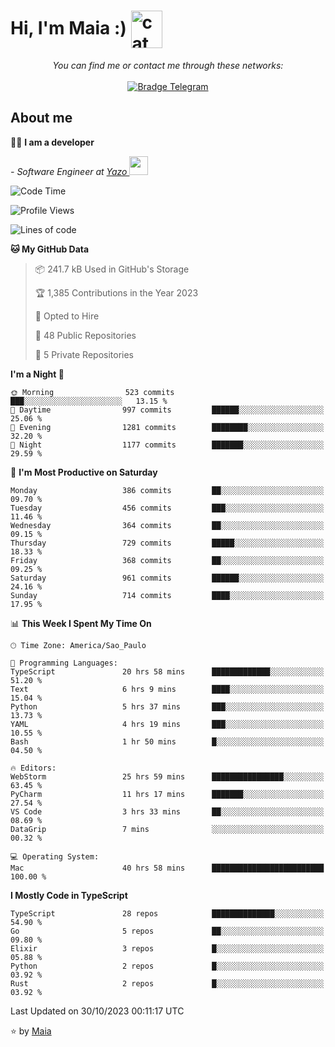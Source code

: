 <h1 align="left">Hi, I'm Maia :) 
<img src="https://emojis.slackmojis.com/emojis/images/1643509834/36299/black-cat.gif?1643509834" width="50" height="60" align="center"  alt="cat"/>
</h1>

<p align="center">
    <i>You can find me or contact me through these networks:</i>
    <br/><br/>
    <a href="https://t.me/mrootx" target="_blank">
        <img src="https://img.shields.io/badge/-Telegram-2CA5E0?logo=telegram&style=flat&logoColor=white" alt="Bradge Telegram" />
    </a>
</p>

## About me

:technologist: <strong>I am a developer</strong> <br>

<p><em> - Software Engineer at <a href="[https://pdasolucoes.com.br](https://yazo.com.br/)">Yazo
</a><img src="https://media.giphy.com/media/WUlplcMpOCEmTGBtBW/giphy.gif" width="30"> 
</em></p>

<!--START_SECTION:waka-->
![Code Time](http://img.shields.io/badge/Code%20Time-3%2C373%20hrs%2022%20mins-blue)

![Profile Views](http://img.shields.io/badge/Profile%20Views-105-blue)

![Lines of code](https://img.shields.io/badge/From%20Hello%20World%20I%27ve%20Written-990.7%20thousand%20lines%20of%20code-blue)

**🐱 My GitHub Data** 

> 📦 241.7 kB Used in GitHub's Storage 
 > 
> 🏆 1,385 Contributions in the Year 2023
 > 
> 💼 Opted to Hire
 > 
> 📜 48 Public Repositories 
 > 
> 🔑 5 Private Repositories 
 > 
**I'm a Night 🦉** 

```text
🌞 Morning                523 commits         ███░░░░░░░░░░░░░░░░░░░░░░   13.15 % 
🌆 Daytime                997 commits         ██████░░░░░░░░░░░░░░░░░░░   25.06 % 
🌃 Evening                1281 commits        ████████░░░░░░░░░░░░░░░░░   32.20 % 
🌙 Night                  1177 commits        ███████░░░░░░░░░░░░░░░░░░   29.59 % 
```
📅 **I'm Most Productive on Saturday** 

```text
Monday                   386 commits         ██░░░░░░░░░░░░░░░░░░░░░░░   09.70 % 
Tuesday                  456 commits         ███░░░░░░░░░░░░░░░░░░░░░░   11.46 % 
Wednesday                364 commits         ██░░░░░░░░░░░░░░░░░░░░░░░   09.15 % 
Thursday                 729 commits         █████░░░░░░░░░░░░░░░░░░░░   18.33 % 
Friday                   368 commits         ██░░░░░░░░░░░░░░░░░░░░░░░   09.25 % 
Saturday                 961 commits         ██████░░░░░░░░░░░░░░░░░░░   24.16 % 
Sunday                   714 commits         ████░░░░░░░░░░░░░░░░░░░░░   17.95 % 
```


📊 **This Week I Spent My Time On** 

```text
🕑︎ Time Zone: America/Sao_Paulo

💬 Programming Languages: 
TypeScript               20 hrs 58 mins      █████████████░░░░░░░░░░░░   51.20 % 
Text                     6 hrs 9 mins        ████░░░░░░░░░░░░░░░░░░░░░   15.04 % 
Python                   5 hrs 37 mins       ███░░░░░░░░░░░░░░░░░░░░░░   13.73 % 
YAML                     4 hrs 19 mins       ███░░░░░░░░░░░░░░░░░░░░░░   10.55 % 
Bash                     1 hr 50 mins        █░░░░░░░░░░░░░░░░░░░░░░░░   04.50 % 

🔥 Editors: 
WebStorm                 25 hrs 59 mins      ████████████████░░░░░░░░░   63.45 % 
PyCharm                  11 hrs 17 mins      ███████░░░░░░░░░░░░░░░░░░   27.54 % 
VS Code                  3 hrs 33 mins       ██░░░░░░░░░░░░░░░░░░░░░░░   08.69 % 
DataGrip                 7 mins              ░░░░░░░░░░░░░░░░░░░░░░░░░   00.32 % 

💻 Operating System: 
Mac                      40 hrs 58 mins      █████████████████████████   100.00 % 
```

**I Mostly Code in TypeScript** 

```text
TypeScript               28 repos            ██████████████░░░░░░░░░░░   54.90 % 
Go                       5 repos             ██░░░░░░░░░░░░░░░░░░░░░░░   09.80 % 
Elixir                   3 repos             █░░░░░░░░░░░░░░░░░░░░░░░░   05.88 % 
Python                   2 repos             █░░░░░░░░░░░░░░░░░░░░░░░░   03.92 % 
Rust                     2 repos             █░░░░░░░░░░░░░░░░░░░░░░░░   03.92 % 
```




 Last Updated on 30/10/2023 00:11:17 UTC
<!--END_SECTION:waka-->

⭐️ by [Maia](https://github.com/gabrielmaialva33/)


